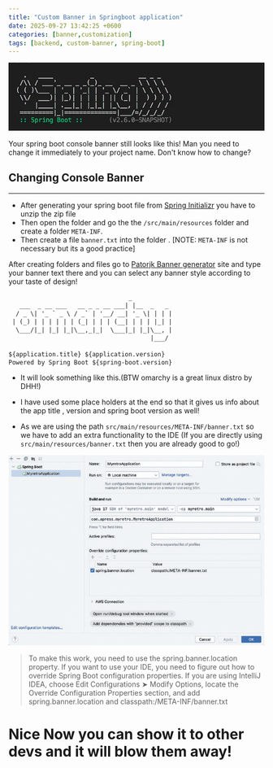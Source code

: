 ```yaml
---
title: "Custom Banner in Springboot application"
date: 2025-09-27 13:42:25 +0600
categories: [banner,customization]
tags: [backend, custom-banner, spring-boot]
---
```


![alt text](../assets/Images/springBootBanner.png)

Your spring boot console banner still looks like this! Man you need to change it immediately to your project name. Don't know how to change?

## Changing Console Banner
---
- After generating your spring boot file from [Spring Initializr](https://start.spring.io/) you have to unzip the zip file
- Then open the folder and go the the `/src/main/resources` folder and create a folder `META-INF`.
- Then create a file `banner.txt` into the folder . [NOTE: `META-INF` is not necessary but its a good practice]

After creating folders and files go to [Patorjk Banner generator](https://www.patorjk.com/) site and type your banner text there and you can select any banner style according to your taste of design!

```shell
                                 _           
   ___  _ __ ___   __ _ _ __ ___| |__  _   _ 
  / _ \| '_ ` _ \ / _` | '__/ __| '_ \| | | |
 | (_) | | | | | | (_| | | | (__| | | | |_| |
  \___/|_| |_| |_|\__,_|_|  \___|_| |_|\__, |
                                       |___/ 

${application.title} ${application.version}
Powered by Spring Boot ${spring-boot.version}
```
- It will look something like this.(BTW omarchy is a great linux distro by DHH!)
- I have used some place holders at the end so that it gives us info about the app title , version and spring boot version as well!

- As we are using the path `src/main/resources/META-INF/banner.txt` so we have to add an extra functionality to the IDE (If you are directly using `src/main/resources/banner.txt` then you are already good to go!)

![alt text](../assets/Images/image.png)

> To make this work, you need to use the spring.banner.location property. If you
want to use your IDE, you need to figure out how to override Spring Boot configuration
properties. If you are using IntelliJ IDEA, choose Edit Configurations ➤ Modify Options,
locate the Override Configuration Properties section, and add spring.banner.location
and classpath:/META-INF/banner.txt

# Nice Now you can show it to other devs and it will blow them away!